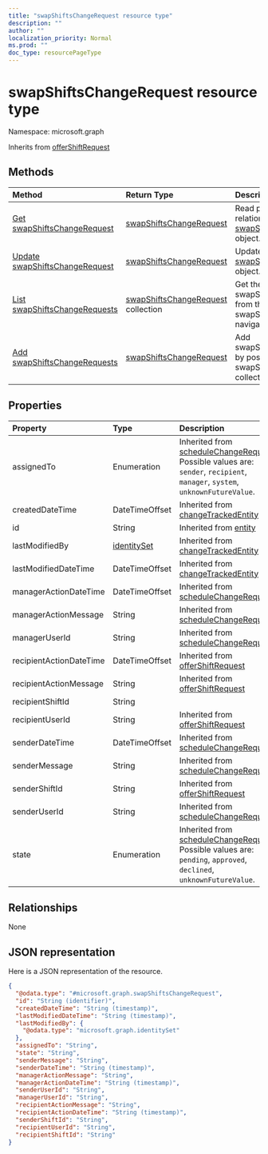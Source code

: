 ```yaml
---
title: "swapShiftsChangeRequest resource type"
description: ""
author: ""
localization_priority: Normal
ms.prod: ""
doc_type: resourcePageType
---
```


# swapShiftsChangeRequest resource type


Namespace: microsoft.graph




Inherits from [offerShiftRequest](../resources/offershiftrequest.md)

## Methods
|Method|Return Type|Description|
|:---|:---|:---|
|[Get swapShiftsChangeRequest](../api/swapshiftschangerequest-get.md)|[swapShiftsChangeRequest](../resources/swapshiftschangerequest.md)|Read properties and relationships of the [swapShiftsChangeRequest](../resources/swapshiftschangerequest.md) object.|
|[Update swapShiftsChangeRequest](../api/swapshiftschangerequest-update.md)|[swapShiftsChangeRequest](../resources/swapshiftschangerequest.md)|Update the properties of a [swapShiftsChangeRequest](../resources/swapshiftschangerequest.md) object.|
|[List swapShiftsChangeRequests](../api/schedule-list-swapshiftschangerequests.md)|[swapShiftsChangeRequest](../resources/swapshiftschangerequest.md) collection|Get the swapShiftsChangeRequests from the swapShiftsChangeRequests navigation property.|
|[Add swapShiftsChangeRequests](../api/schedule-post-swapshiftschangerequests.md)|[swapShiftsChangeRequest](../resources/swapshiftschangerequest.md)|Add swapShiftsChangeRequests by posting to the swapShiftsChangeRequests collection.|

## Properties
|Property|Type|Description|
|:---|:---|:---|
|assignedTo|Enumeration| Inherited from [scheduleChangeRequest](../resources/schedulechangerequest.md). Possible values are: `sender`, `recipient`, `manager`, `system`, `unknownFutureValue`.|
|createdDateTime|DateTimeOffset| Inherited from [changeTrackedEntity](../resources/changetrackedentity.md)|
|id|String| Inherited from [entity](../resources/entity.md)|
|lastModifiedBy|[identitySet](../resources/identityset.md)| Inherited from [changeTrackedEntity](../resources/changetrackedentity.md)|
|lastModifiedDateTime|DateTimeOffset| Inherited from [changeTrackedEntity](../resources/changetrackedentity.md)|
|managerActionDateTime|DateTimeOffset| Inherited from [scheduleChangeRequest](../resources/schedulechangerequest.md)|
|managerActionMessage|String| Inherited from [scheduleChangeRequest](../resources/schedulechangerequest.md)|
|managerUserId|String| Inherited from [scheduleChangeRequest](../resources/schedulechangerequest.md)|
|recipientActionDateTime|DateTimeOffset| Inherited from [offerShiftRequest](../resources/offershiftrequest.md)|
|recipientActionMessage|String| Inherited from [offerShiftRequest](../resources/offershiftrequest.md)|
|recipientShiftId|String||
|recipientUserId|String| Inherited from [offerShiftRequest](../resources/offershiftrequest.md)|
|senderDateTime|DateTimeOffset| Inherited from [scheduleChangeRequest](../resources/schedulechangerequest.md)|
|senderMessage|String| Inherited from [scheduleChangeRequest](../resources/schedulechangerequest.md)|
|senderShiftId|String| Inherited from [offerShiftRequest](../resources/offershiftrequest.md)|
|senderUserId|String| Inherited from [scheduleChangeRequest](../resources/schedulechangerequest.md)|
|state|Enumeration| Inherited from [scheduleChangeRequest](../resources/schedulechangerequest.md). Possible values are: `pending`, `approved`, `declined`, `unknownFutureValue`.|

## Relationships
None

## JSON representation
Here is a JSON representation of the resource.
<!-- {
  "blockType": "resource",
  "keyProperty": "id",
  "@odata.type": "microsoft.graph.swapShiftsChangeRequest",
  "baseType": "microsoft.graph.offerShiftRequest",
  "openType": false
}
-->
``` json
{
  "@odata.type": "#microsoft.graph.swapShiftsChangeRequest",
  "id": "String (identifier)",
  "createdDateTime": "String (timestamp)",
  "lastModifiedDateTime": "String (timestamp)",
  "lastModifiedBy": {
    "@odata.type": "microsoft.graph.identitySet"
  },
  "assignedTo": "String",
  "state": "String",
  "senderMessage": "String",
  "senderDateTime": "String (timestamp)",
  "managerActionMessage": "String",
  "managerActionDateTime": "String (timestamp)",
  "senderUserId": "String",
  "managerUserId": "String",
  "recipientActionMessage": "String",
  "recipientActionDateTime": "String (timestamp)",
  "senderShiftId": "String",
  "recipientUserId": "String",
  "recipientShiftId": "String"
}
```

